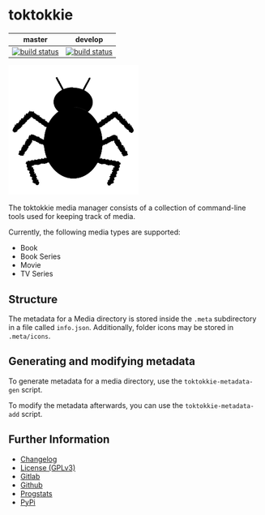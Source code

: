 # toktokkie

|master|develop|
|:----:|:-----:|
|[![build status](https://gitlab.namibsun.net/namibsun/python/toktokkie/badges/master/build.svg)](https://gitlab.namibsun.net/namibsun/python/toktokkie/commits/master)|[![build status](https://gitlab.namibsun.net/namibsun/python/toktokkie/badges/develop/build.svg)](https://gitlab.namibsun.net/namibsun/python/toktokkie/commits/develop)|

![Logo](resources/logo/logo-readme.png)

The toktokkie media manager consists of a collection of command-line tools used
for keeping track of media.

Currently, the following media types are supported:

- Book
- Book Series
- Movie
- TV Series

## Structure

The metadata for a Media directory is stored inside the ```.meta```
subdirectory in a file called ```info.json```. Additionally, folder icons may
be stored in ```.meta/icons```.

## Generating and modifying metadata

To generate metadata for a media directory, use the
```toktokkie-metadata-gen``` script.

To modify the metadata afterwards, you can use the
```toktokkie-metadata-add``` script.

## Further Information

* [Changelog](CHANGELOG)
* [License (GPLv3)](LICENSE)
* [Gitlab](https://gitlab.namibsun.net/namibsun/python/toktokkie)
* [Github](https://github.com/namboy94/toktokkie)
* [Progstats](https://progstats.namibsun.net/projects/toktokkie)
* [PyPi](https://pypi.org/project/toktokkie)
